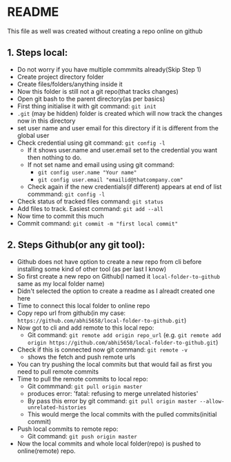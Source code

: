 # README #
This file as well was created without creating a repo online on github

## 1. Steps local:
- Do not worry if you have multiple commmits already(Skip Step 1)
- Create project directory folder
- Create files/folders/anything inside it
- Now this folder is still not a git repo(that tracks changes)
- Open git bash to the parent directory(as per basics)
- First thing initialise it with git command: `git init`
- `.git` (may be hidden) folder is created which will now track the changes now in this directory
- set user name and user email for this directory if it is different from the global user
- Check credential using git command: `git config -l`
    - If it shows user.name and user.email set to the credential you want then nothing to do.
    - If not set name and email using using git command: 
        - `git config user.name "Your name"`
        - `git config user.email "emailid@thatcompany.com"`
    - Check again if the new credentials(if different) appears at end of list commmand: `git config -l`
- Check status of tracked files command: `git status`
- Add files to track. Easiest command: `git add --all`
- Now time to commit this much
- Commit command: `git commit -m "first local commit"`

## 2. Steps Github(or any git tool):
- Github does not have option to create a new repo from cli before installing some kind of other tool (as per last I know)
- So first create a new repo on Github(I named it `local-folder-to-github` same as my local folder name)
- Didn't selected the option to create a readme as I alreadt created one here
- Time to connect this local folder to online repo
- Copy repo url from github(in my case: `https://github.com/abhi5658/local-folder-to-github.git`)
- Now got to cli and add remote to this local repo:
    - Git command: `git remote add origin repo_url` (e.g. `git remote add origin https://github.com/abhi5658/local-folder-to-github.git`)
- Check if this is connected now git command: `git remote -v`
    - shows the fetch and push remote urls
- You can try pushing the local commits but that would fail as first you need to pull remote commits
- Time to pull the remote commits to local repo:
    - Git commmand: `git pull origin master`
    - produces error: 'fatal: refusing to merge unrelated histories'
    - By pass this error by git command: `git pull origin master --allow-unrelated-histories`
    - This would merge the local commits with the pulled commits(initial commit)
- Push local commits to remote repo:
    - Git command: `git push origin master`
- Now the local commits and whole local folder(repo) is pushed to online(remote) repo.